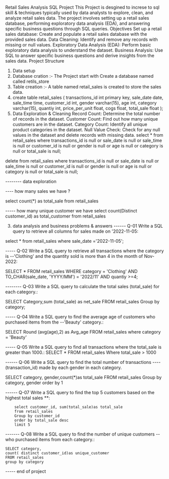 Retail Sales Analysis SQL Project
This Project is desgined to increse to sql skill & techniques typically used by data analysts to explore, clean, and analyze retail sales data. The project involves setting up a retail sales database, performing exploratory data analysis (EDA), and answering specific business questions through SQL queries.
Objectives
Set up a retail sales database: Create and populate a retail sales database with the provided sales data.
Data Cleaning: Identify and remove any records with missing or null values.
Exploratory Data Analysis (EDA): Perform basic exploratory data analysis to understand the dataset.
Business Analysis: Use SQL to answer specific business questions and derive insights from the sales data.
Project Structure
1. Data setup
2. Database cration :-  The Project start with Create a database named called  retils_store
3. Table creation :- A table named retail_sales is created to store the sales data.
4. create table retail_sales
(
transactions_id	int primary key,
sale_date date,
sale_time time,
customer_id int,
gender varchar(15),
age	int,
category varchar(15),
quantiy int,
price_per_unit float,
cogs float,
total_sale float
);
2. Data Exploration & Cleaning
Record Count: Determine the total number of records in the dataset.
Customer Count: Find out how many unique customers are in the dataset.
Category Count: Identify all unique product categories in the dataset.
Null Value Check: Check for any null values in the dataset and delete records with missing data.
select * from retail_sales
where transactions_id is null
or 
sale_date is null
or
sale_time is null
or
customer_id is null
or
gender  is null
or
age	is null
or
category is null
or
  total_sale is null;
  

delete from retail_sales
where transactions_id is null
or 
sale_date is null
or
sale_time is null
or
customer_id is null
or
gender  is null
or
age	is null
or
category is null
or
  total_sale is null;

-------- data exploration 

---- how many sales we have ?

select count(*) as total_sale  from retail_sales

----- how many unique customer we have 
select count(Distinct customer_id) as total_customer from retail_sales


3. data analysis and business problems & answers
------ Q-01 Write a SQL query to retrieve all columns for sales made on '2022-11-05:

select * from retail_sales
where sale_date ='2022-11-05';

----- Q-02 Write a SQL query to retrieve all transactions where the category is
--'Clothing' and the quantity sold is more than 4 in the month of Nov-2022:

SELECT *
FROM retail_sales
WHERE 
category = 'Clothing'
  AND TO_CHAR(sale_date, 'YYYY/MM') = '2022/11'
  AND quantiy >=4;

-------- Q-03 Write a SQL query to calculate the total sales (total_sale) for each category.:

SELECT Category,sum (total_sale) as net_sale
FROM retail_sales
Group by category;

----- Q-04 Write a SQL query to find the average age of customers who purchased items from the
--'Beauty' category.:

SELECT  Round (avg(age),2) as Avg_age
FROM retail_sales
where category = 'Beauty'

----- Q-05 Write a SQL query to find all transactions where the total_sale is greater than 1000.:
SELECT * FROM retail_sales 
Where total_sale > 1000

------ Q-06 Write a SQL query to find the total number of transactions
----(transaction_id) made by each gender in each category.

SELECT category,
		gender,count(*)as total_sale
		FROM retail_sales
		Group by category,
		gender
		order by 1


------ Q-07 Write a SQL query to find the top 5 customers based on the highest total sales **:

		select customer_id, sum(total_sale)as total_sale 
		from retail_sales
		Group by customer_id
		order by total_sale desc
		limit 5 
------- Q-08 Write a SQL query to find the number of unique customers
--who purchased items from each category.:

	SELECT category,
	count( distinct customer_id)as unique_customer 
	FROM retail_sales
	group by category

			
----- end of project 

